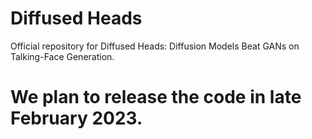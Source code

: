 # Diffused Heads 
Official repository for Diffused Heads: Diffusion Models Beat GANs on Talking-Face Generation.
# We plan to release the code in late February 2023.
